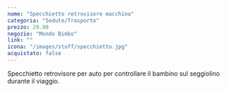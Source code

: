 ```yaml
---
nome: "Specchietto retrovisore macchina"
categoria: "Sedute/Trasporto"
prezzo: 29.90
negozio: "Mondo Bimbo"
link: ""
icona: "/images/stuff/specchietto.jpg"
acquistato: false
---
```


Specchietto retrovisore per auto per controllare il bambino sul seggiolino durante il viaggio.
